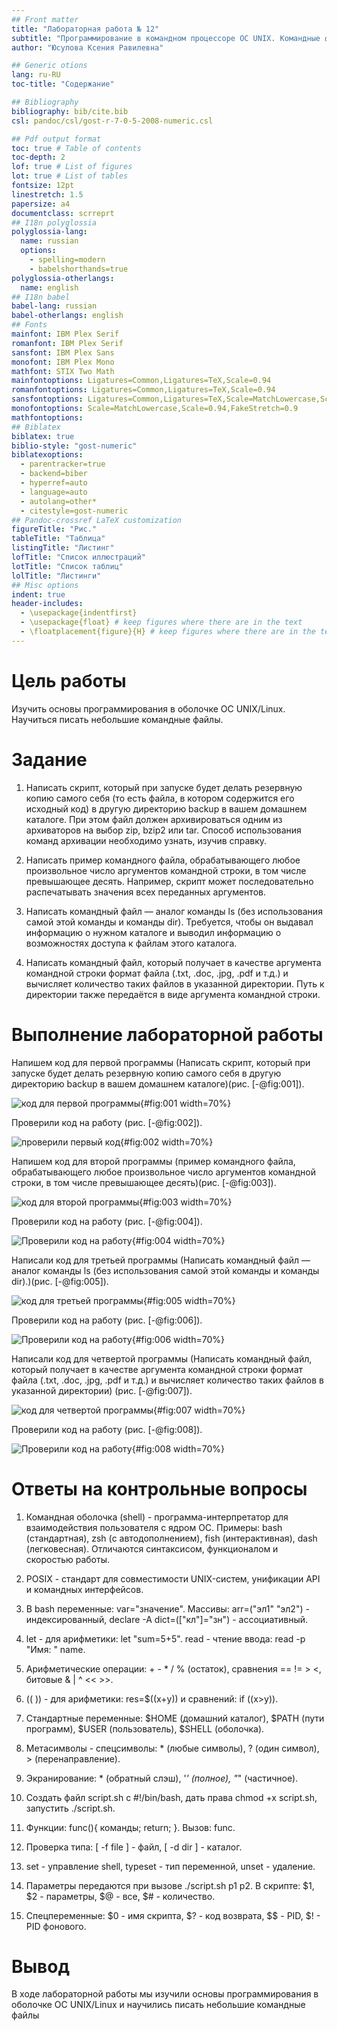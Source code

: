 ```yaml
---
## Front matter
title: "Лабораторная работа № 12"
subtitle: "Программирование в командном процессоре ОС UNIX. Командные файлы"
author: "Юсупова Ксения Равилевна"

## Generic otions
lang: ru-RU
toc-title: "Содержание"

## Bibliography
bibliography: bib/cite.bib
csl: pandoc/csl/gost-r-7-0-5-2008-numeric.csl

## Pdf output format
toc: true # Table of contents
toc-depth: 2
lof: true # List of figures
lot: true # List of tables
fontsize: 12pt
linestretch: 1.5
papersize: a4
documentclass: scrreprt
## I18n polyglossia
polyglossia-lang:
  name: russian
  options:
	- spelling=modern
	- babelshorthands=true
polyglossia-otherlangs:
  name: english
## I18n babel
babel-lang: russian
babel-otherlangs: english
## Fonts
mainfont: IBM Plex Serif
romanfont: IBM Plex Serif
sansfont: IBM Plex Sans
monofont: IBM Plex Mono
mathfont: STIX Two Math
mainfontoptions: Ligatures=Common,Ligatures=TeX,Scale=0.94
romanfontoptions: Ligatures=Common,Ligatures=TeX,Scale=0.94
sansfontoptions: Ligatures=Common,Ligatures=TeX,Scale=MatchLowercase,Scale=0.94
monofontoptions: Scale=MatchLowercase,Scale=0.94,FakeStretch=0.9
mathfontoptions:
## Biblatex
biblatex: true
biblio-style: "gost-numeric"
biblatexoptions:
  - parentracker=true
  - backend=biber
  - hyperref=auto
  - language=auto
  - autolang=other*
  - citestyle=gost-numeric
## Pandoc-crossref LaTeX customization
figureTitle: "Рис."
tableTitle: "Таблица"
listingTitle: "Листинг"
lofTitle: "Список иллюстраций"
lotTitle: "Список таблиц"
lolTitle: "Листинги"
## Misc options
indent: true
header-includes:
  - \usepackage{indentfirst}
  - \usepackage{float} # keep figures where there are in the text
  - \floatplacement{figure}{H} # keep figures where there are in the text
---
```


# Цель работы

Изучить основы программирования в оболочке ОС UNIX/Linux. Научиться писать небольшие командные файлы. 

# Задание

1. Написать скрипт, который при запуске будет делать резервную копию самого себя (то есть файла, в котором содержится его исходный код) в другую директорию backup в вашем домашнем каталоге. При этом файл должен архивироваться одним из архиваторов на выбор zip, bzip2 или tar. Способ использования команд архивации необходимо узнать, изучив справку.

2. Написать пример командного файла, обрабатывающего любое произвольное число аргументов командной строки, в том числе превышающее десять. Например, скрипт может последовательно распечатывать значения всех переданных аргументов.

3. Написать командный файл — аналог команды ls (без использования самой этой команды и команды dir). Требуется, чтобы он выдавал информацию о нужном каталоге и выводил информацию о возможностях доступа к файлам этого каталога.

4. Написать командный файл, который получает в качестве аргумента командной строки формат файла (.txt, .doc, .jpg, .pdf и т.д.) и вычисляет количество таких файлов в указанной директории. Путь к директории также передаётся в виде аргумента командной строки.

# Выполнение лабораторной работы

Напишем код для первой программы (Написать скрипт, который при запуске будет делать резервную копию самого себя  в другую директорию backup в вашем домашнем каталоге)(рис. [-@fig:001]).

![код для первой программы](image/61.png){#fig:001 width=70%}

Проверили код на работу (рис. [-@fig:002]).

![проверили первый код](image/62.png){#fig:002 width=70%}

Напишем код для второй программы (пример командного файла, обрабатывающего любое произвольное число аргументов командной строки, в том числе превышающее десять)(рис. [-@fig:003]).

![код для второй программы](image/63.png){#fig:003 width=70%}

Проверили код на работу (рис. [-@fig:004]).

![Проверили код на работу ](image/64.png){#fig:004 width=70%}

Написали код для третьей программы (Написать командный файл — аналог команды ls (без использования самой этой команды и команды dir).)(рис. [-@fig:005]).

![код для третьей программы](image/65.png){#fig:005 width=70%}

Проверили код на работу (рис. [-@fig:006]).

![Проверили код на работу ](image/66.png){#fig:006 width=70%}

Написали код для четвертой программы (Написать командный файл, который получает в качестве аргумента командной строки формат файла (.txt, .doc, .jpg, .pdf и т.д.) и вычисляет количество таких файлов в указанной директории) (рис. [-@fig:007]).

![код для четвертой программы](image/67.png){#fig:007 width=70%}

Проверили код на работу (рис. [-@fig:008]).

![Проверили код на работу ](image/68.png){#fig:008 width=70%}

# Ответы на контрольные вопросы

1. Командная оболочка (shell) - программа-интерпретатор для взаимодействия пользователя с ядром ОС. Примеры: bash (стандартная), zsh (с автодополнением), fish (интерактивная), dash (легковесная). Отличаются синтаксисом, функционалом и скоростью работы.  

2. POSIX - стандарт для совместимости UNIX-систем, унификации API и командных интерфейсов.  

3. В bash переменные: var="значение". Массивы: arr=("эл1" "эл2") - индексированный, declare -A dict=(["кл"]="зн") - ассоциативный.  

4. let - для арифметики: let "sum=5+5". read - чтение ввода: read -p "Имя: " name.  

5. Арифметические операции: + - * / % (остаток), сравнения == != > <, битовые & | ^ << >>.  

6. (( )) - для арифметики: res=$((x+y)) и сравнений: if ((x>y)). 

7. Стандартные переменные: $HOME (домашний каталог), $PATH (пути программ), $USER (пользователь), $SHELL (оболочка). 

8. Метасимволы - спецсимволы: * (любые символы), ? (один символ), > (перенаправление). 

9. Экранирование: \* (обратный слэш), '*' (полное), "*" (частичное). 

10. Создать файл script.sh с #!/bin/bash, дать права chmod +x script.sh, запустить ./script.sh. 

11. Функции: func(){ команды; return; }. Вызов: func. 

12. Проверка типа: [ -f file ] - файл, [ -d dir ] - каталог. 

13. set - управление shell, typeset - тип переменной, unset - удаление. 

14. Параметры передаются при вызове ./script.sh p1 p2. В скрипте: $1, $2 - параметры, $@ - все, $# - количество. 

15. Спецпеременные: $0 - имя скрипта, $? - код возврата, $$ - PID, $! - PID фонового. 

# Вывод  

В ходе лабораторной работы мы изучили основы программирования в оболочке ОС UNIX/Linux и научились писать небольшие командные файлы
